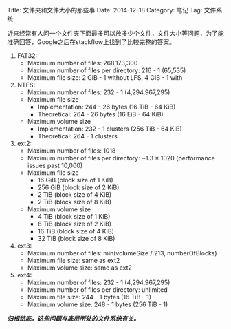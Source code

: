 Title: 文件夹和文件大小的那些事
Date: 2014-12-18
Category: 笔记
Tag: 文件系统

近来经常有人问一个文件夹下面最多可以放多少个文件，文件大小等问题，为了能准确回答，Google之后在stackflow上找到了比较完整的答案。

1. FAT32:
    - Maximum number of files: 268,173,300
    - Maximum number of files per directory: 216 - 1 (65,535)
    - Maximum file size: 2 GiB - 1 without LFS, 4 GiB - 1 with
2. NTFS:
    - Maximum number of files: 232 - 1 (4,294,967,295)
    - Maximum file size
        - Implementation: 244 - 26 bytes (16 TiB - 64 KiB) 
        - Theoretical: 264 - 26 bytes (16 EiB - 64 KiB) 
    - Maximum volume size
        - Implementation: 232 - 1 clusters (256 TiB - 64 KiB)
        - Theoretical: 264 - 1 clusters
3. ext2:
    - Maximum number of files: 1018
    - Maximum number of files per directory: ~1.3 × 1020 (performance issues past 10,000)
    - Maximum file size
        - 16 GiB (block size of 1 KiB)
        - 256 GiB (block size of 2 KiB)
        - 2 TiB (block size of 4 KiB)
        - 2 TiB (block size of 8 KiB)
    - Maximum volume size
       - 4 TiB (block size of 1 KiB)
       - 8 TiB (block size of 2 KiB)
       - 16 TiB (block size of 4 KiB)
       - 32 TiB (block size of 8 KiB)
4. ext3:
    - Maximum number of files: min(volumeSize / 213, numberOfBlocks)
    - Maximum file size: same as ext2
    - Maximum volume size: same as ext2
5. ext4:
    - Maximum number of files: 232 - 1 (4,294,967,295)
    - Maximum number of files per directory: unlimited
    - Maximum file size: 244 - 1 bytes (16 TiB - 1)
    - Maximum volume size: 248 - 1 bytes (256 TiB - 1)

 ***归根结底，这些问题与底层所处的文件系统有关。***
